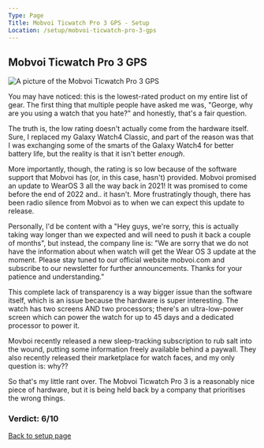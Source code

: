 ```yaml
---
Type: Page
Title: Mobvoi Ticwatch Pro 3 GPS - Setup
Location: /setup/mobvoi-ticwatch-pro-3-gps
---
```


## Mobvoi Ticwatch Pro 3 GPS

<div class="img-container-wide"> <img class="setup-image" alt="A picture of the Mobvoi Ticwatch Pro 3 GPS" src="https://raw.githubusercontent.com/george-probably/probably.blog/main/Images/setup/mobvoi-ticwatch-pro-3-gps.webp"> </div>

You may have noticed: this is the lowest-rated product on my entire list of gear. The first thing that multiple people have asked me was, "George, why are you using a watch that you hate?" and honestly, that's a fair question.

The truth is, the low rating doesn't actually come from the hardware itself. Sure, I replaced my Galaxy Watch4 Classic, and part of the reason was that I was exchanging some of the smarts of the Galaxy Watch4 for better battery life, but the reality is that it isn't better *enough*.

More importantly, though, the rating is so low because of the software support that Mobvoi has (or, in this case, hasn't) provided. Mobvoi promised an update to WearOS 3 all the way back in 2021! It was promised to come before the end of 2022 and.. it hasn't. More frustratingly though, there has been radio silence from Mobvoi as to when we can expect this update to release.

Personally, I'd be content with a "Hey guys, we're sorry, this is actually taking way longer than we expected and will need to push it back a couple of months", but instead, the company line is: "We are sorry that we do not have the information about when watch will get the Wear OS 3 update at the moment. Please stay tuned to our official website mobvoi.com and subscribe to our newsletter for further announcements. Thanks for your patience and understanding."

This complete lack of transparency is a way bigger issue than the software itself, which is an issue because the hardware is super interesting. The watch has two screens AND two processors; there's an ultra-low-power screen which can power the watch for up to 45 days and a dedicated processor to power it.

Movboi recently released a new sleep-tracking subscription to rub salt into the wound, putting some information freely available behind a paywall. They also recently released their marketplace for watch faces, and my only question is: why?? 

So that's my little rant over. The Mobvoi Ticwatch Pro 3 is a reasonably nice piece of hardware, but it is being held back by a company that prioritises the wrong things.

### Verdict: 6/10

[Back to setup page](/setup)